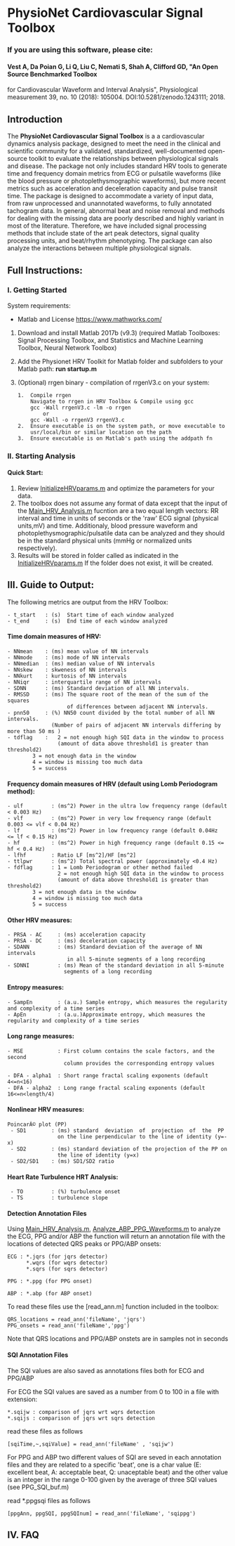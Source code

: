 # PhysioNet Cardiovascular Signal Toolbox

### If you are using this software, please cite:
#### Vest A, Da Poian G, Li Q, Liu C, Nemati S, Shah A, Clifford GD, "An Open Source Benchmarked Toolbox
 for Cardiovascular Waveform and Interval Analysis", Physiological measurement 39, no. 10 (2018): 105004.
 DOI:10.5281/zenodo.1243111; 2018. 

## Introduction
The **PhysioNet Cardiovascular Signal Toolbox** is a a cardiovascular dynamics analysis package, designed 
to meet the need in the clinical and scientific community for a validated, 
standardized, well-documented open-source toolkit to evaluate the 
relationships between physiological signals and disease. The package not 
only includes standard HRV tools to generate time and frequency domain 
metrics from ECG or pulsatile waveforms (like the blood pressure or 
photoplethysmographic waveforms), but more recent metrics such as 
acceleration and deceleration capacity and pulse transit time. The package
is designed to accommodate a variety of input data, from raw unprocessed 
and unannotated waveforms, to fully annotated tachogram data. In general, 
abnormal beat and noise removal and methods for dealing with the missing 
data are poorly described and highly variant in most of the literature. 
Therefore, we have included signal processing methods that include state 
of the art peak detectors, signal quality processing units, and beat/rhythm 
phenotyping. The package can also analyze the interactions between 
multiple physiological signals.

## Full Instructions: 

### I. Getting Started
System requirements:

- Matlab and License    https://www.mathworks.com/

1)  Download and install Matlab 2017b (v9.3) (required Matlab Toolboxes: 
    Signal Processing Toolbox, and Statistics and Machine Learning Toolbox, 
    Neural Network Toolbox)

2)  Add the Physionet HRV Toolkit for Matlab folder and subfolders to your
    Matlab path: **run startup.m**

3)  (Optional) rrgen binary - compilation of rrgenV3.c on your system:

        1.  Compile rrgen
            Navigate to rrgen in HRV Toolbox & Compile using gcc
            gcc -Wall rrgenV3.c -lm -o rrgen
                or
            gcc -Wall -o rrgenV3 rrgenV3.c 
        2.  Ensure executable is on the system path, or move executable to
            usr/local/bin or similar location on the path
        3.  Ensure executable is on Matlab's path using the addpath fn

### II. Starting Analysis

#### Quick Start: 
1)  Review [InitializeHRVparams.m](https://github.com/cliffordlab/PhysioNet-Cardiovascular-Signal-Toolbox/blob/master/InitializeHRVparams.m) and optimize the parameters for your 
    data. 
2)  The toolbox does not assume any format of data except that the input 
    of the [Main_HRV_Analysis.m](https://github.com/cliffordlab/PhysioNet-Cardiovascular-Signal-Toolbox/blob/master/Main_HRV_Analysis.m) fucntion are a two equal length vectors: RR interval
    and time in units of seconds or the 'raw' ECG signal (physical units,mV) 
    and time. 
    Additionaly, blood pressure waveform and photoplethysmographic/pulsatile
    data can be analyzed and they should be in the standard physical units 
    (mmHg or normalized units respectively). 
3)  Results will be stored in folder called as indicated in the [InitializeHRVparams.m](https://github.com/cliffordlab/PhysioNet-Cardiovascular-Signal-Toolbox/blob/master/InitializeHRVparams.m)
    If the folder does not exist, it will be created.

## III. Guide to Output:
The following metrics are output from the HRV Toolbox:

    - t_start   : (s)  Start time of each window analyzed
    - t_end     : (s)  End time of each window analyzed

#### Time domain measures of HRV:

	- NNmean    : (ms) mean value of NN intervals
	- NNmode    : (ms) mode of NN intervals
	- NNmedian  : (ms) median value of NN intervals
	- NNskew    : skweness of NN intervals
	- NNkurt    : kurtosis of NN intervals
	- NNiqr     : interquartile range of NN intervals
	- SDNN      : (ms) Standard deviation of all NN intervals.
	- RMSSD     : (ms) The square root of the mean of the sum of the squares 
                       of differences between adjacent NN intervals.
	- pnn50     : (%) NN50 count divided by the total number of all NN intervals.
                  (Number of pairs of adjacent NN intervals differing by more than 50 ms )
	- tdflag    :   2 = not enough high SQI data in the window to process
                	(amount of data above threshold1 is greater than threshold2)
			3 = not enough data in the window 
			4 = window is missing too much data
			5 = success

#### Frequency domain measures of HRV (default using Lomb Periodogram method):

	- ulf         : (ms^2) Power in the ultra low frequency range (default < 0.003 Hz)
	- vlf         : (ms^2) Power in very low frequency range (default 0.003 <= vlf < 0.04 Hz)
	- lf          : (ms^2) Power in low frequency range (default 0.04Hz  <= lf < 0.15 Hz)
	- hf          : (ms^2) Power in high frequency range (default 0.15 <= hf < 0.4 Hz)
	- lfhf        : Ratio LF [ms^2]/HF [ms^2]
	- ttlpwr      : (ms^2) Total spectral power (approximately <0.4 Hz)
	- fdflag      : 1 = Lomb Periodogram or other method failed
	                2 = not enough high SQI data in the window to process
                	(amount of data above threshold1 is greater than threshold2)
			3 = not enough data in the window
			4 = window is missing too much data
			5 = success

#### Other HRV measures: 
    
    - PRSA - AC     : (ms) acceleration capacity
    - PRSA - DC     : (ms) deceleration capacity
    - SDANN         : (ms) Standard deviation of the average of NN intervals 
                       in all 5-minute segments of a long recording
    - SDNNI         : (ms) Mean of the standard deviation in all 5-minute 
                      segments of a long recording
		      
#### Entropy measures:
    - SampEn        : (a.u.) Sample entropy, which measures the regularity and complexity of a time series
    - ApEn          : (a.u.)Approximate entropy, which measures the regularity and complexity of a time series
    
#### Long range measures:
    
    - MSE           : First column contains the scale factors, and the second 
                      column provides the corresponding entropy values
     
    - DFA - alpha1  : Short range fractal scaling exponents (default 4<=n<16)
    - DFA - alpha2  : Long range fractal scaling exponents (default 16<=n<length/4)

#### Nonlinear HRV measures: 

    PoincarÃ© plot (PP)
     - SD1        : (ms) standard  deviation  of  projection  of  the  PP    
                    on the line perpendicular to the line of identity (y=-x)
     - SD2        : (ms) standard deviation of the projection of the PP on 
                    the line of identity (y=x)
     - SD2/SD1    : (ms) SD1/SD2 ratio

#### Heart Rate Turbulence HRT Analysis:

     - TO         : (%) turbulence onset
     - TS         : turbulence slope    

#### Detection Annotation Files 

Using [Main_HRV_Analysis.m](https://github.com/cliffordlab/PhysioNet-Cardiovascular-Signal-Toolbox/blob/master/Main_HRV_Analysis.m), [Analyze_ABP_PPG_Waveforms.m](https://github.com/cliffordlab/PhysioNet-Cardiovascular-Signal-Toolbox/blob/master/Tools/Analyze_ABP_PPG_Waveforms.m) to analyze the ECG, PPG and/or ABP the function 
will return an annotation file with the locations of detected QRS peaks or PPG/ABP onsets:

    ECG : *.jqrs (for jqrs detector)
          *.wqrs (for wqrs detector)
          *.sqrs (for sqrs detector)

    PPG : *.ppg (for PPG onset)

    ABP : *.abp (for ABP onset)

To read these files use the [read_ann.m] function included in the toolbox:

    QRS_locations = read_ann('fileName', 'jqrs')
    PPG_onsets = read_ann('fileName','ppg') 

Note that QRS locations and PPG/ABP onstets are in samples not in seconds

#### SQI Annotation Files

The SQI values are also saved as annotations files both for ECG and PPG/ABP

For ECG the SQI values are saved as a number from 0 to 100 in a file with extension:

    *.sqijw : comparison of jqrs wrt wqrs detection
    *.sqijs : comparison of jqrs wrt sqrs detection

read these files as follows

    [sqiTime,~,sqiValue] = read_ann('fileName' , 'sqijw')

For PPG and ABP two different values of SQI are seved in each annotation files
and they are related to a specific 'beat', one is a char value (E: excellent 
beat, A: acceptable beat, Q: unaceptable beat) and the other value is an integer 
in the range 0-100 given by the average of three SQI values (see PPG_SQI_buf.m)

read *.ppgsqi files as follows 

    [ppgAnn, ppgSQI, ppgSQInum] = read_ann('fileName', 'sqippg')
  

## IV. FAQ
